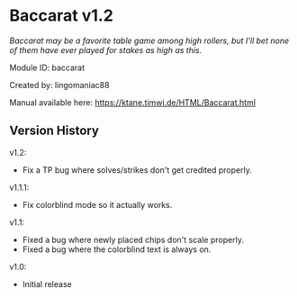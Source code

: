 # Baccarat v1.2
*Baccarat may be a favorite table game among high rollers, but I'll bet none of them have ever played for stakes as high as this.*

Module ID: baccarat

Created by: lingomaniac88

Manual available here: https://ktane.timwi.de/HTML/Baccarat.html

## Version History

v1.2:
- Fix a TP bug where solves/strikes don't get credited properly.

v1.1.1:
- Fix colorblind mode so it actually works.

v1.1:
- Fixed a bug where newly placed chips don't scale properly.
- Fixed a bug where the colorblind text is always on.

v1.0:
- Initial release

